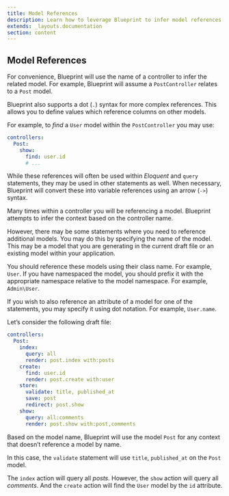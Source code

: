 ```yaml
---
title: Model References
description: Learn how to leverage Blueprint to infer model references or specify your own.
extends: _layouts.documentation
section: content
---
```

## Model References
For convenience, Blueprint will use the name of a controller to infer the related model. For example, Blueprint will assume a `PostController` relates to a `Post` model.

Blueprint also supports a dot (`.`) syntax for more complex references. This allows you to define values which reference columns on other models.

For example, to _find_ a `User` model within the `PostController` you may use:

```yaml
controllers:
  Post:
    show:
      find: user.id
      # ...
```

While these references will often be used within _Eloquent_ and `query` statements, they may be used in other statements as well. When necessary, Blueprint will convert these into variable references using an arrow (`->`) syntax.

Many times within a controller you will be referencing a model. Blueprint attempts to infer the context based on the controller name.

However, there may be some statements where you need to reference additional models. You may do this by specifying the name of the model. This may be a model that you are generating in the current draft file or an existing model within your application.

You should reference these models using their class name. For example, `User`. If you have namespaced the model, you should prefix it with the appropriate namespace relative to the model namespace. For example, `Admin\User`.

If you wish to also reference an attribute of a model for one of the statements, you may specify it using dot notation. For example, `User.name`.

Let’s consider the following draft file:

```yaml
controllers:
  Post:
    index:
      query: all
      render: post.index with:posts
    create:
      find: user.id
      render: post.create with:user
    store:
      validate: title, published_at
      save: post
      redirect: post.show
    show:
      query: all:comments
      render: post.show with:post,comments

```

Based on the model name, Blueprint will use the model `Post` for any context that doesn’t reference a model by name.

In this case, the `validate` statement will use `title`, `published_at` on the `Post` model.

The `index` action will query all _posts_. However, the `show` action will query all _comments_. And the `create` action will find the `User` model by the `id` attribute.
